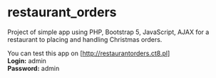 # restaurant_orders
Project of simple app using PHP, Bootstrap 5, JavaScript, AJAX for a restaurant to placing and handling Christmas orders.

You can test this app on [http://restaurantorders.ct8.pl] <br/>
**Login:** admin <br/>
**Password:** admin
